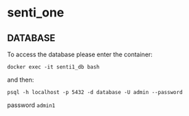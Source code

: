 # senti_one

## DATABASE
To access the database please enter the container:
```
docker exec -it senti1_db bash
```
and then:
```
psql -h localhost -p 5432 -d database -U admin --password
```
password `admin1`
